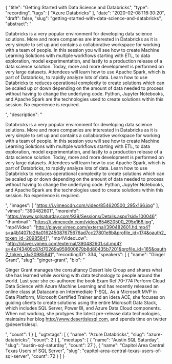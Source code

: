 {
  "title": "Getting Started with Data Science and Databricks",
  "type": "recording",
  "tags": [
    "Azure Databricks"
  ],
  "date": "2020-02-08T16:30:20",
  "draft": false,
  "slug": "getting-started-with-data-science-and-databricks",
  "abstract": "<p>Databricks is a very popular environment for developing data science solutions.  More and more companies are interested in Databricks as it is very simple to set up and contains a collaborative workspace for working with a team of people. In this session you will see how to create Machine Learning Solutions with multiple workflows starting with ETL, to data exploration, model experimentation, and lastly to a production release of a data science solution. Today, more and more development is performed on very large datasets. Attendees will learn how to use Apache Spark, which is part of Databricks, to rapidly analyze lots of data.  Learn how to use Databricks to reduces operational complexity to create solutions which can be scaled up or down depending on the amount of data needed to process without having to change the underlying code. Python, Jupyter Notebooks, and Apache Spark are the technologies used to create solutions within this session.  No experience is required.</p>",
  "description": "<p>Databricks is a very popular environment for developing data science solutions.  More and more companies are interested in Databricks as it is very simple to set up and contains a collaborative workspace for working with a team of people. In this session you will see how to create Machine Learning Solutions with multiple workflows starting with ETL, to data exploration, model experimentation, and lastly to a production release of a data science solution. Today, more and more development is performed on very large datasets. Attendees will learn how to use Apache Spark, which is part of Databricks, to rapidly analyze lots of data.  Learn how to use Databricks to reduces operational complexity to create solutions which can be scaled up or down depending on the amount of data needed to process without having to change the underlying code. Python, Jupyter Notebooks, and Apache Spark are the technologies used to create solutions within this session.  No experience is required.</p>",
  "images": [
    "https://i.vimeocdn.com/video/854620500_295x166.jpg"
  ],
  "vimeo": "390482601",
  "moreinfo": "https://www.sqlsaturday.com/939/Sessions/Details.aspx?sid=100046",
  "thumbnail": "https://i.vimeocdn.com/video/854620500_295x166.jpg",
  "mp4Video": "http://player.vimeo.com/external/390482601.hd.mp4?s=a4b1407fc26a016245087675676ad7cc27801e8b&profile_id=174&oauth2_token_id=20985841",
  "mp4VideoLow": "http://player.vimeo.com/external/390482601.sd.mp4?s=4e743409c87d70269a959600679b8d80435b7201&profile_id=165&oauth2_token_id=20985841",
  "recordingID": 334,
  "speakers": [
    {
      "name": "Ginger Grant",
      "slug": "ginger-grant",
      "bio": "<p>Ginger Grant manages the consultancy Desert Isle Group and shares what she has learned while working with data technology to people around the world. Last year she co-authored the book Exam Ref 70-774 Perform Cloud Data Science with Azure Machine Learning and has recently released an online class at Datacamp on Intermediate T-SQL. As a Microsoft MVP in Data Platform, Microsoft Certified Trainer and an Idera ACE, she focuses on guiding clients to create solutions using the entire Microsoft Data Stack, which includes SQL Server, Power BI, and Azure Data Cloud components. When not working, she protypes the latest pre-release data technologies, maintains her blog http://www.desertislesql.com, and spends time on twitter @desertislesql.</p>",
      "count": 1
    }
  ],
  "ugtvtags": [
    {
      "name": "Azure Databricks",
      "slug": "azure-databricks",
      "count": 2
    }
  ],
  "meetups": [
    {
      "name": "Austin SQL Saturday",
      "slug": "austin-sql-saturday",
      "count": 27
    },
    {
      "name": "Capitol Area Central Texas Users of SQL Server",
      "slug": "capitol-area-central-texas-users-of-sql-server",
      "count": 72
    }
  ]
}